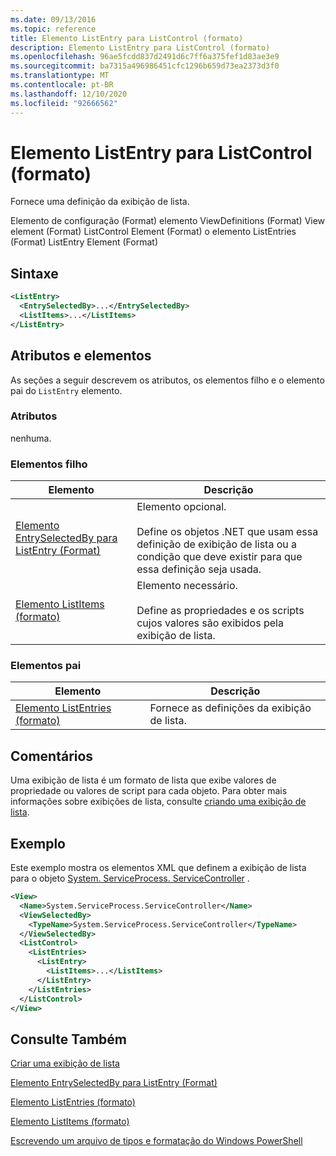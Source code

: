 ```yaml
---
ms.date: 09/13/2016
ms.topic: reference
title: Elemento ListEntry para ListControl (formato)
description: Elemento ListEntry para ListControl (formato)
ms.openlocfilehash: 96ae5fcdd837d2491d6c7ff6a375fef1d83ae3e9
ms.sourcegitcommit: ba7315a496986451cfc1296b659d73ea2373d3f0
ms.translationtype: MT
ms.contentlocale: pt-BR
ms.lasthandoff: 12/10/2020
ms.locfileid: "92666562"
---
```

# <a name="listentry-element-for-listcontrol-format"></a>Elemento ListEntry para ListControl (formato)

Fornece uma definição da exibição de lista.

Elemento de configuração (Format) elemento ViewDefinitions (Format) View element (Format) ListControl Element (Format) o elemento ListEntries (Format) ListEntry Element (Format)

## <a name="syntax"></a>Sintaxe

```xml
<ListEntry>
  <EntrySelectedBy>...</EntrySelectedBy>
  <ListItems>...</ListItems>
</ListEntry>
```

## <a name="attributes-and-elements"></a>Atributos e elementos

As seções a seguir descrevem os atributos, os elementos filho e o elemento pai do `ListEntry` elemento.

### <a name="attributes"></a>Atributos

nenhuma.

### <a name="child-elements"></a>Elementos filho

|Elemento|Descrição|
|-------------|-----------------|
|[Elemento EntrySelectedBy para ListEntry (Format)](./entryselectedby-element-for-listentry-for-listcontrol-format.md)|Elemento opcional.<br /><br /> Define os objetos .NET que usam essa definição de exibição de lista ou a condição que deve existir para que essa definição seja usada.|
|[Elemento ListItems (formato)](./listitems-element-for-listentry-for-listcontrol-format.md)|Elemento necessário.<br /><br /> Define as propriedades e os scripts cujos valores são exibidos pela exibição de lista.|

### <a name="parent-elements"></a>Elementos pai

|Elemento|Descrição|
|-------------|-----------------|
|[Elemento ListEntries (formato)](./listentries-element-for-listcontrol-format.md)|Fornece as definições da exibição de lista.|

## <a name="remarks"></a>Comentários

Uma exibição de lista é um formato de lista que exibe valores de propriedade ou valores de script para cada objeto. Para obter mais informações sobre exibições de lista, consulte [criando uma exibição de lista](./creating-a-list-view.md).

## <a name="example"></a>Exemplo

Este exemplo mostra os elementos XML que definem a exibição de lista para o objeto [System. ServiceProcess. ServiceController](/dotnet/api/System.ServiceProcess.ServiceController) .

```xml
<View>
  <Name>System.ServiceProcess.ServiceController</Name>
  <ViewSelectedBy>
    <TypeName>System.ServiceProcess.ServiceController</TypeName>
  </ViewSelectedBy>
  <ListControl>
    <ListEntries>
      <ListEntry>
        <ListItems>...</ListItems>
      </ListEntry>
    </ListEntries>
  </ListControl>
</View>
```

## <a name="see-also"></a>Consulte Também

[Criar uma exibição de lista](./creating-a-list-view.md)

[Elemento EntrySelectedBy para ListEntry (Format)](./entryselectedby-element-for-listentry-for-listcontrol-format.md)

[Elemento ListEntries (formato)](./listentries-element-for-listcontrol-format.md)

[Elemento ListItems (formato)](./listitems-element-for-listentry-for-listcontrol-format.md)

[Escrevendo um arquivo de tipos e formatação do Windows PowerShell](./writing-a-powershell-formatting-file.md)
